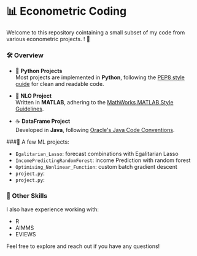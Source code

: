 # 📊 Econometric Coding
Welcome to this repository cointaining a small subset of my code from various econometric projects. ! 🚀

### 🛠️ Overview

- 🐍 **Python Projects**  
  Most projects are implemented in **Python**, following the [PEP8 style guide](https://peps.python.org/pep-0008/) for clean and readable code.

- 🧮 **NLO Project**  
  Written in **MATLAB**, adhering to the [MathWorks MATLAB Style Guidelines](https://www.mathworks.com/matlabcentral/fileexchange/46056-matlab-style-guidelines-2-0).

- ☕ **DataFrame Project**  
  Developed in **Java**, following [Oracle's Java Code Conventions](https://www.oracle.com/java/technologies/javase/codeconventions-contents.html).

###📁 A few ML projects:
- `Egalitarian_Lasso`: forecast combinations with Egalitarian Lasso
- `IncomePredictingRandomForest`: income Prediction with random forest
- `Optimising_Nonlinear_Function`: custom batch gradient descent
- `project.py`:
- `project.py`:



### 🔧 Other Skills

I also have experience working with:  
- R  
- AIMMS  
- EVIEWS  

Feel free to explore and reach out if you have any questions! 
